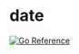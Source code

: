 # date

<a href="https://pkg.go.dev/github.com/MaxwelMazur/date"><img src="https://pkg.go.dev/badge/github.com/MaxwelMazur/date.svg" alt="Go Reference"></a>
